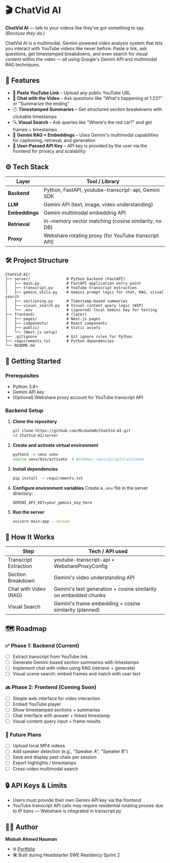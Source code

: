 # 🎬 ChatVid AI

**ChatVid AI** — talk to your videos like they've got something to say. _(Because they do.)_

ChatVid AI is a multimodal, Gemini-powered video analysis system that lets you interact with YouTube videos like never before. Paste a link, ask questions, get timestamped breakdowns, and even search for visual content within the video — all using Google's Gemini API and multimodal RAG techniques.

## 🌟 Features

- 🔗 **Paste YouTube Link** – Upload any public YouTube URL
- 🧠 **Chat with the Video** – Ask questions like "What's happening at 1:23?" or "Summarize the ending"
- 🕓 **Timestamped Summaries** – Get structured section breakdowns with clickable timestamps
- 🔍 **Visual Search** – Ask queries like "Where's the red car?" and get frames + timestamps
- 🧠 **Gemini RAG + Embeddings** – Uses Gemini's multimodal capabilities for captioning, retrieval, and generation
- 🔐 **User-Passed API Key** – API key is provided by the user via the frontend for privacy and scalability

## ⚙️ Tech Stack

| Layer          | Tool / Library                                       |
| -------------- | ---------------------------------------------------- |
| **Backend**    | Python, FastAPI, youtube-transcript-api, Gemini SDK  |
| **LLM**        | Gemini API (text, image, video understanding)        |
| **Embeddings** | Gemini multimodal embedding API                      |
| **Retrieval**  | In-memory vector matching (cosine similarity, no DB) |
| **Proxy**      | Webshare rotating proxy (for YouTube transcript API) |

## 🛠 Project Structure

```
ChatVid-AI/
├── server/                # Python backend (FastAPI)
│   ├── main.py            # FastAPI application entry point
│   ├── transcript.py      # YouTube transcript extraction
│   ├── gemini_utils.py    # Gemini prompt logic for chat, RAG, visual search
│   ├── sectioning.py      # Timestamp-based summaries
│   ├── visual_search.py   # Visual content query logic (WIP)
│   └── .env               # (ignored) local Gemini key for testing
├── frontend/              # (later)
│   ├── pages/             # Next.js pages
│   ├── components/        # React components
│   ├── public/            # Static assets
│   └── (Next.js setup)
├── .gitignore             # Git ignore rules for Python
├── requirements.txt       # Python dependencies
└── README.md
```

## 🚀 Getting Started

### Prerequisites

- Python 3.8+
- Gemini API key
- (Optional) Webshare proxy account for YouTube transcript API

### Backend Setup

1. **Clone the repository**

   ```bash
   git clone https://github.com/MisbahAN/ChatVid-AI.git
   cd ChatVid-AI/server
   ```

2. **Create and activate virtual environment**

   ```bash
   python3 -m venv venv
   source venv/bin/activate  # Windows: venv\Scripts\activate
   ```

3. **Install dependencies**

   ```bash
   pip install -r requirements.txt
   ```

4. **Configure environment variables**
   Create a `.env` file in the server directory:

   ```
   GEMINI_API_KEY=your_gemini_key_here
   ```

5. **Run the server**
   ```bash
   uvicorn main:app --reload
   ```

## 🧠 How It Works

| Step                  | Tech / API used                                                 |
| --------------------- | --------------------------------------------------------------- |
| Transcript Extraction | youtube-transcript-api + WebshareProxyConfig                    |
| Section Breakdown     | Gemini's video understanding API                                |
| Chat with Video (RAG) | Gemini's text generation + cosine similarity on embedded chunks |
| Visual Search         | Gemini's frame embedding + cosine similarity (planned)          |

## 🗺️ Roadmap

### ✅ Phase 1: Backend (Current)

- [ ] Extract transcript from YouTube link
- [ ] Generate Gemini-based section summaries with timestamps
- [ ] Implement chat with video using RAG (retrieve + generate)
- [ ] Visual scene search: embed frames and match with user text

### 🔜 Phase 2: Frontend (Coming Soon)

- [ ] Simple web interface for video interaction
- [ ] Embed YouTube player
- [ ] Show timestamped sections + summaries
- [ ] Chat interface with answer + linked timestamp
- [ ] Visual content query input + frame results

### 🧪 Future Plans

- [ ] Upload local MP4 videos
- [ ] Add speaker detection (e.g., "Speaker A", "Speaker B")
- [ ] Save and display past chats per session
- [ ] Export highlights / timestamps
- [ ] Cross-video multimodal search

## 🔒 API Keys & Limits

- Users must provide their own Gemini API key via the frontend
- YouTube transcript API calls may require residential rotating proxies due to IP bans — Webshare is integrated in transcript.py

## 👨‍💻 Author

**Misbah Ahmed Nauman**

- 🌐 [Portfolio](https://misbahan.com)
- 🛠️ Built during Headstarter SWE Residency Sprint 2
